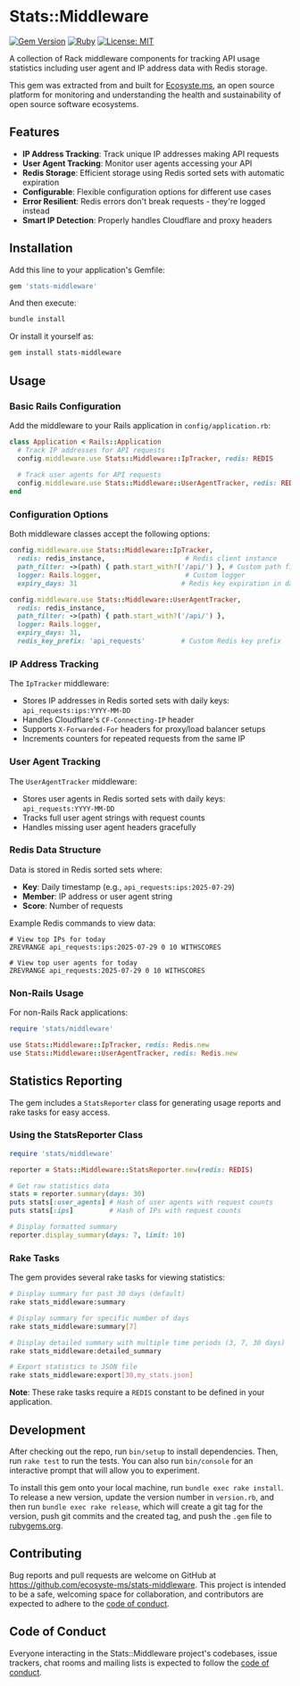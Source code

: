 # Stats::Middleware

[![Gem Version](https://badge.fury.io/rb/stats-middleware.svg)](https://badge.fury.io/rb/stats-middleware)
[![Ruby](https://github.com/ecosyste-ms/stats-middleware/actions/workflows/ruby.yml/badge.svg)](https://github.com/ecosyste-ms/stats-middleware/actions/workflows/ruby.yml)
[![License: MIT](https://img.shields.io/badge/License-MIT-yellow.svg)](https://opensource.org/licenses/MIT)

A collection of Rack middleware components for tracking API usage statistics including user agent and IP address data with Redis storage.

This gem was extracted from and built for [Ecosyste.ms](https://ecosyste.ms), an open source platform for monitoring and understanding the health and sustainability of open source software ecosystems.

## Features

- **IP Address Tracking**: Track unique IP addresses making API requests
- **User Agent Tracking**: Monitor user agents accessing your API
- **Redis Storage**: Efficient storage using Redis sorted sets with automatic expiration
- **Configurable**: Flexible configuration options for different use cases
- **Error Resilient**: Redis errors don't break requests - they're logged instead
- **Smart IP Detection**: Properly handles Cloudflare and proxy headers

## Installation

Add this line to your application's Gemfile:

```ruby
gem 'stats-middleware'
```

And then execute:

```bash
bundle install
```

Or install it yourself as:

```bash
gem install stats-middleware
```

## Usage

### Basic Rails Configuration

Add the middleware to your Rails application in `config/application.rb`:

```ruby
class Application < Rails::Application
  # Track IP addresses for API requests
  config.middleware.use Stats::Middleware::IpTracker, redis: REDIS
  
  # Track user agents for API requests  
  config.middleware.use Stats::Middleware::UserAgentTracker, redis: REDIS
end
```

### Configuration Options

Both middleware classes accept the following options:

```ruby
config.middleware.use Stats::Middleware::IpTracker,
  redis: redis_instance,                    # Redis client instance
  path_filter: ->(path) { path.start_with?('/api/') }, # Custom path filtering
  logger: Rails.logger,                     # Custom logger
  expiry_days: 31                          # Redis key expiration in days

config.middleware.use Stats::Middleware::UserAgentTracker,
  redis: redis_instance,
  path_filter: ->(path) { path.start_with?('/api/') },
  logger: Rails.logger,
  expiry_days: 31,
  redis_key_prefix: 'api_requests'         # Custom Redis key prefix
```

### IP Address Tracking

The `IpTracker` middleware:
- Stores IP addresses in Redis sorted sets with daily keys: `api_requests:ips:YYYY-MM-DD`
- Handles Cloudflare's `CF-Connecting-IP` header
- Supports `X-Forwarded-For` headers for proxy/load balancer setups
- Increments counters for repeated requests from the same IP

### User Agent Tracking

The `UserAgentTracker` middleware:
- Stores user agents in Redis sorted sets with daily keys: `api_requests:YYYY-MM-DD`
- Tracks full user agent strings with request counts
- Handles missing user agent headers gracefully

### Redis Data Structure

Data is stored in Redis sorted sets where:
- **Key**: Daily timestamp (e.g., `api_requests:ips:2025-07-29`)
- **Member**: IP address or user agent string
- **Score**: Number of requests

Example Redis commands to view data:
```redis
# View top IPs for today
ZREVRANGE api_requests:ips:2025-07-29 0 10 WITHSCORES

# View top user agents for today  
ZREVRANGE api_requests:2025-07-29 0 10 WITHSCORES
```

### Non-Rails Usage

For non-Rails Rack applications:

```ruby
require 'stats/middleware'

use Stats::Middleware::IpTracker, redis: Redis.new
use Stats::Middleware::UserAgentTracker, redis: Redis.new
```

## Statistics Reporting

The gem includes a `StatsReporter` class for generating usage reports and rake tasks for easy access.

### Using the StatsReporter Class

```ruby
require 'stats/middleware'

reporter = Stats::Middleware::StatsReporter.new(redis: REDIS)

# Get raw statistics data
stats = reporter.summary(days: 30)
puts stats[:user_agents] # Hash of user agents with request counts
puts stats[:ips]         # Hash of IPs with request counts

# Display formatted summary
reporter.display_summary(days: 7, limit: 10)
```

### Rake Tasks

The gem provides several rake tasks for viewing statistics:

```bash
# Display summary for past 30 days (default)
rake stats_middleware:summary

# Display summary for specific number of days
rake stats_middleware:summary[7]

# Display detailed summary with multiple time periods (3, 7, 30 days)
rake stats_middleware:detailed_summary

# Export statistics to JSON file
rake stats_middleware:export[30,my_stats.json]
```

**Note**: These rake tasks require a `REDIS` constant to be defined in your application.

## Development

After checking out the repo, run `bin/setup` to install dependencies. Then, run `rake test` to run the tests. You can also run `bin/console` for an interactive prompt that will allow you to experiment.

To install this gem onto your local machine, run `bundle exec rake install`. To release a new version, update the version number in `version.rb`, and then run `bundle exec rake release`, which will create a git tag for the version, push git commits and the created tag, and push the `.gem` file to [rubygems.org](https://rubygems.org).

## Contributing

Bug reports and pull requests are welcome on GitHub at https://github.com/ecosyste-ms/stats-middleware. This project is intended to be a safe, welcoming space for collaboration, and contributors are expected to adhere to the [code of conduct](https://github.com/ecosyste-ms/stats-middleware/blob/main/CODE_OF_CONDUCT.md).

## Code of Conduct

Everyone interacting in the Stats::Middleware project's codebases, issue trackers, chat rooms and mailing lists is expected to follow the [code of conduct](https://github.com/ecosyste-ms/stats-middleware/blob/main/CODE_OF_CONDUCT.md).
